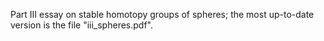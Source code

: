 Part III essay on stable homotopy groups of spheres; the most up-to-date version is the file "iii_spheres.pdf".
